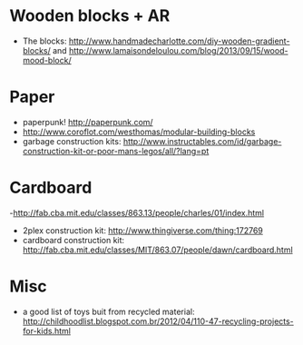 Wooden blocks + AR
==================

- The blocks: http://www.handmadecharlotte.com/diy-wooden-gradient-blocks/ and http://www.lamaisondeloulou.com/blog/2013/09/15/wood-mood-block/

Paper
=====

- paperpunk! http://paperpunk.com/
- http://www.coroflot.com/westhomas/modular-building-blocks
- garbage construction kits: http://www.instructables.com/id/garbage-construction-kit-or-poor-mans-legos/all/?lang=pt

Cardboard
=========

-http://fab.cba.mit.edu/classes/863.13/people/charles/01/index.html
- 2plex construction kit: http://www.thingiverse.com/thing:172769
- cardboard construction kit: http://fab.cba.mit.edu/classes/MIT/863.07/people/dawn/cardboard.html

Misc
====

- a good list of toys buit from recycled material: http://childhoodlist.blogspot.com.br/2012/04/110-47-recycling-projects-for-kids.html